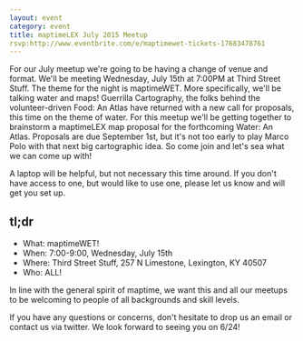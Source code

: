```yaml
---
layout: event
category: event
title: maptimeLEX July 2015 Meetup
rsvp:http://www.eventbrite.com/e/maptimewet-tickets-17683478761
---
```


For our July meetup we're going to be having a change of venue and format. We'll be meeting Wednesday, July 15th at 7:00PM at Third Street Stuff. The theme for the night is maptimeWET. More specifically, we'll be talking water and maps! Guerrilla Cartography, the folks behind the volunteer-driven Food: An Atlas have returned with a new call for proposals, this time on the theme of water. For this meetup we'll be getting together to brainstorm a maptimeLEX map proposal for the forthcoming Water: An Atlas. Proposals are due September 1st, but it's not too early to play Marco Polo with that next big cartographic idea. So come join and let's sea what we can come up with!

A laptop will be helpful, but not necessary this time around. If you don't have access to one, but would like to use one, please let us know and will get you set up. 
 

## tl;dr

- What: maptimeWET!
- When: 7:00-9:00, Wednesday, July 15th
- Where: Third Street Stuff, 257 N Limestone, Lexington, KY 40507
- Who: ALL!
 
In line with the general spirit of maptime, we want this and all our meetups to be welcoming to people of all backgrounds and skill levels. 

If you have any questions or concerns, don't hesitate to drop us an email or contact us via twitter. We look forward to seeing you on 6/24!

<div id='map' class='row8 fill-blue col12 map space-bottom2'></div>
<script>
var map = L.mapbox.map('map', 'maptastik.j354k5k8')
    .setView([38.04746, -84.49253], 17);

var marker = L.mapbox.featureLayer({
  'type': 'Feature',
  'properties': {
    'title': 'Third Street Stuff',
    'description': '257 N Limestone,<br>Lexington, Kentucky<br>40507',
    'marker-color': '#ff8888'
  },
  'geometry': {
    'type': 'Point',
    'coordinates':[38.049405,38.04746]
  }
}).addTo(map);

marker.eachLayer(function(m) {
    m.openPopup();
});
</script>